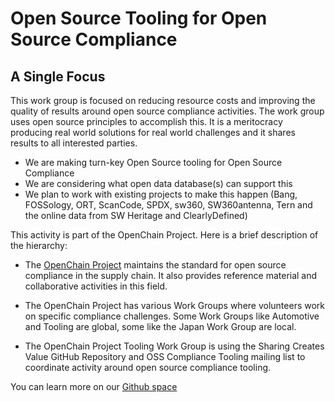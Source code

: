 
# Open Source Tooling for Open Source Compliance

## A Single Focus
This work group is focused on reducing resource costs and improving the quality of results around open source compliance activities. The work group uses open source principles to accomplish this. It is a meritocracy producing real world solutions for real world challenges and it shares results to all interested parties.

* We are making turn-key Open Source tooling for Open Source Compliance
* We are considering what open data database(s) can support this
* We plan to work with existing projects to make this happen (Bang, FOSSology, ORT, ScanCode, SPDX, sw360, SW360antenna, Tern and the online data from SW Heritage and ClearlyDefined)


This activity is part of the OpenChain Project. Here is a brief description of the hierarchy:

* The [OpenChain Project](www.openchainproject.org) maintains the standard for open source compliance in the supply chain. It also provides reference material and collaborative activities in this field.

* The OpenChain Project has various Work Groups where volunteers work on specific compliance challenges. Some Work Groups like Automotive and Tooling are global, some like the Japan Work Group are local.

* The OpenChain Project Tooling Work Group is using the Sharing Creates Value GitHub Repository and OSS Compliance Tooling mailing list to coordinate activity around open source compliance tooling.

You can learn more on our [Github space]( https://github.com/Open-Source-Compliance/Sharing-creates-value/)
